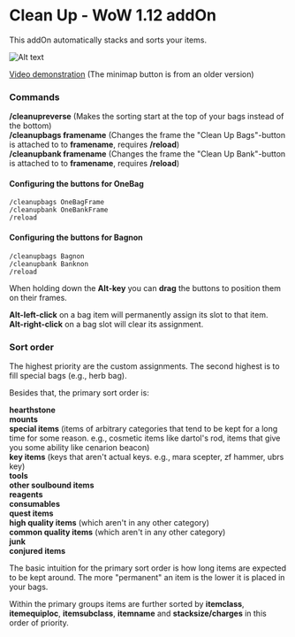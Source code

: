 # Clean Up - WoW 1.12 addOn 

This addOn automatically stacks and sorts your items.

![Alt text](http://i.imgur.com/DZgQPaa.png)

[Video demonstration](https://www.youtube.com/watch?v=DGjBcyg4cys) (The minimap button is from an older version)

### Commands
**/cleanupreverse** (Makes the sorting start at the top of your bags instead of the bottom)<br/>
**/cleanupbags framename** (Changes the frame the "Clean Up Bags"-button is attached to to **framename**, requires **/reload**)<br/>
**/cleanupbank framename** (Changes the frame the "Clean Up Bank"-button is attached to to **framename**, requires **/reload**)

#### Configuring the buttons for OneBag

```
/cleanupbags OneBagFrame
/cleanupbank OneBankFrame
/reload
```

#### Configuring the buttons for Bagnon

```
/cleanupbags Bagnon
/cleanupbank Banknon
/reload
```

When holding down the **Alt-key** you can **drag** the buttons to position them on their frames.

**Alt-left-click** on a bag item will permanently assign its slot to that item.<br/>
**Alt-right-click** on a bag slot will clear its assignment.

### Sort order

The highest priority are the custom assignments. The second highest is to fill special bags (e.g., herb bag).

Besides that, the primary sort order is:

**hearthstone**<br/>
**mounts**<br/>
**special items** (items of arbitrary categories that tend to be kept for a long time for some reason. e.g., cosmetic items like dartol's rod, items that give you some ability like cenarion beacon)<br/>
**key items** (keys that aren't actual keys. e.g., mara scepter, zf hammer, ubrs key)<br/>
**tools**<br/>
**other soulbound items**<br/>
**reagents**<br/>
**consumables**<br/>
**quest items**<br/>
**high quality items** (which aren't in any other category)<br/>
**common quality items** (which aren't in any other category)<br/>
**junk**<br/>
**conjured items**

The basic intuition for the primary sort order is how long items are expected to be kept around. The more "permanent" an item is the lower it is placed in your bags.

Within the primary groups items are further sorted by **itemclass**, **itemequiploc**, **itemsubclass**, **itemname** and **stacksize/charges** in this order of priority.

